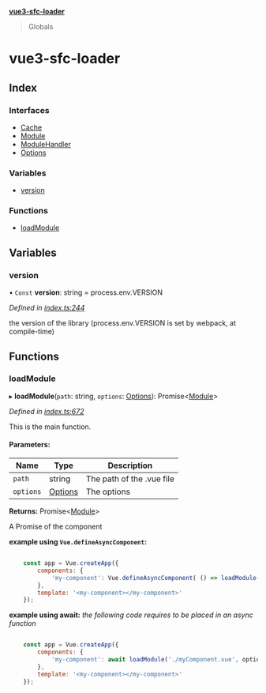 **[vue3-sfc-loader](README.md)**

> Globals

# vue3-sfc-loader

## Index

### Interfaces

* [Cache](interfaces/cache.md)
* [Module](interfaces/module.md)
* [ModuleHandler](interfaces/modulehandler.md)
* [Options](interfaces/options.md)

### Variables

* [version](README.md#version)

### Functions

* [loadModule](README.md#loadmodule)

## Variables

### version

• `Const` **version**: string = process.env.VERSION

*Defined in [index.ts:244](https://github.com/FranckFreiburger/vue3-sfc-loader/blob/8c31317/src/index.ts#L244)*

the version of the library (process.env.VERSION is set by webpack, at compile-time)

## Functions

### loadModule

▸ **loadModule**(`path`: string, `options`: [Options](interfaces/options.md)): Promise\<[Module](interfaces/module.md)>

*Defined in [index.ts:672](https://github.com/FranckFreiburger/vue3-sfc-loader/blob/8c31317/src/index.ts#L672)*

This is the main function.

#### Parameters:

Name | Type | Description |
------ | ------ | ------ |
`path` | string | The path of the .vue file |
`options` | [Options](interfaces/options.md) | The options |

**Returns:** Promise\<[Module](interfaces/module.md)>

A Promise of the component

**example using `Vue.defineAsyncComponent`:**
```javascript

	const app = Vue.createApp({
		components: {
			'my-component': Vue.defineAsyncComponent( () => loadModule('./myComponent.vue', options) )
		},
		template: '<my-component></my-component>'
	});

```

**example using await:**
_the following code requires to be placed in an async function_

```javascript

	const app = Vue.createApp({
		components: {
			'my-component': await loadModule('./myComponent.vue', options)
		},
		template: '<my-component></my-component>'
	});

```
